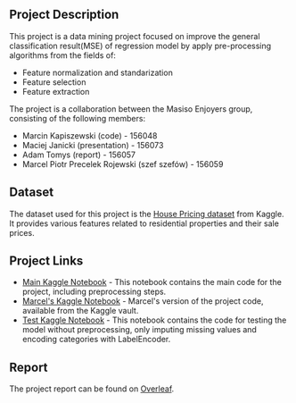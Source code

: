 ## Project Description

This project is a data mining project focused on improve the general classification result(MSE) of regression model by apply pre-processing algorithms from the fields of:
- Feature normalization and standarization
- Feature selection
- Feature extraction

The project is a collaboration between the Masiso Enjoyers group, consisting of the following members:

- Marcin Kapiszewski (code) - 156048
- Maciej Janicki (presentation) - 156073
- Adam Tomys (report) - 156057
- Marcel Piotr Precelek Rojewski (szef szefów) - 156059

## Dataset

The dataset used for this project is the [House Pricing dataset](https://www.kaggle.com/competitions/house-prices-advanced-regression-techniques) from Kaggle. It provides various features related to residential properties and their sale prices.

## Project Links

- [Main Kaggle Notebook](https://www.kaggle.com/code/marcinkapiszewski/house-prices-data-mining) - This notebook contains the main code for the project, including preprocessing steps.
- [Marcel's Kaggle Notebook](https://www.kaggle.com/code/marcelrojewski/house-prices-marcel-s-version-from-the-vault) - Marcel's version of the project code, available from the Kaggle vault.
- [Test Kaggle Notebook](https://www.kaggle.com/code/marcinkapiszewski/house-prices-data-mining-without-preprocessing) - This notebook contains the code for testing the model without preprocessing, only imputing missing values and encoding categories with LabelEncoder.

## Report

The project report can be found on [Overleaf](https://www.overleaf.com/project/6615b477d5751fec42fe6002).
